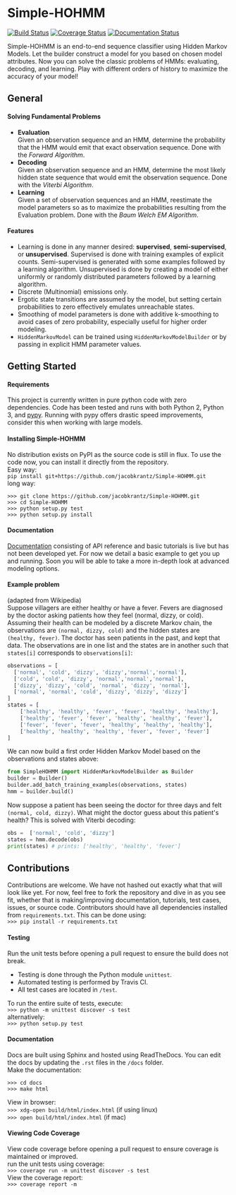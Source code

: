 # Simple-HOHMM  

[![Build Status](https://travis-ci.org/jacobkrantz/Simple-HOHMM.svg?branch=master)](https://travis-ci.org/jacobkrantz/Simple-HOHMM)
[![Coverage Status](https://coveralls.io/repos/github/jacobkrantz/Simple-HOHMM/badge.svg?branch=master)](https://coveralls.io/github/jacobkrantz/Simple-HOHMM?branch=master)
[![Documentation Status](https://readthedocs.org/projects/simple-hohmm/badge/?version=latest)](http://simple-hohmm.readthedocs.io/en/latest/?badge=latest)  

Simple-HOHMM is an end-to-end sequence classifier using Hidden Markov Models. Let the builder construct a model for you based on chosen model attributes. Now you can solve the classic problems of HMMs: evaluating, decoding, and learning. Play with different orders of history to maximize the accuracy of your model!

## General

#### Solving Fundamental Problems
* **Evaluation**  
	Given an observation sequence and an HMM, determine the probability that the HMM would emit that exact observation sequence. Done with the *Forward Algorithm*.
* **Decoding**  
	Given an observation sequence and an HMM, determine the most likely hidden state sequence that would emit the observation sequence. Done with the *Viterbi Algorithm*.
* **Learning**  
	Given a set of observation sequences and an HMM, reestimate the model parameters so as to maximize the probabilities resulting from the Evaluation problem. Done with the *Baum Welch EM Algorithm*.

#### Features
* Learning is done in any manner desired: **supervised**, **semi-supervised**, or **unsupervised**. Supervised is done with training examples of explicit counts. Semi-supervised is generated with some examples followed by a learning algorithm. Unsupervised is done by creating a model of either uniformly or randomly distributed parameters followed by a learning algorithm.
* Discrete (Multinomial) emissions only.
* Ergotic state transitions are assumed by the model, but setting certain probabilities to zero effectively emulates unreachable states.
* Smoothing of model parameters is done with additive k-smoothing to avoid cases of zero probability, especially useful for higher order modeling.
* `HiddenMarkovModel` can be trained using `HiddenMarkovModelBuilder` or by passing in explicit HMM parameter values.

## Getting Started

#### Requirements
This project is currently written in pure python code with zero dependencies. Code has been tested and runs with both Python 2, Python 3, and [pypy](https://pypy.org/). Running with pypy offers drastic speed improvements, consider this when working with large models.

#### Installing Simple-HOHMM
No distribution exists on PyPI as the source code is still in flux. To use the code now, you can install it directly from the repository.  
Easy way:  
`pip install git+https://github.com/jacobkrantz/Simple-HOHMM.git`  
long way:  
```
>>> git clone https://github.com/jacobkrantz/Simple-HOHMM.git
>>> cd Simple-HOHMM
>>> python setup.py test
>>> python setup.py install
```

#### Documentation  
[Documentation](http://simple-hohmm.readthedocs.io/en/latest/?badge=latest) consisting of API reference and basic tutorials is live but has not been developed yet. For now we detail a basic example to get you up and running. Soon you will be able to take a more in-depth look at advanced modeling options.  
#### Example problem
(adapted from Wikipedia)  
Suppose villagers are either healthy or have a fever. Fevers are diagnosed by the doctor asking patients how they feel (normal, dizzy, or cold). Assuming their health can be modeled by a discrete Markov chain, the observations are `(normal, dizzy, cold)` and the hidden states are `(healthy, fever)`. The doctor has seen patients in the past, and kept that data. The observations are in one list and the states are in another such that `states[i]` corresponds to `observations[i]`:  
```python
observations = [
  ['normal', 'cold', 'dizzy', 'dizzy','normal','normal'],
  ['cold', 'cold', 'dizzy', 'normal','normal','normal'],
  ['dizzy', 'dizzy', 'cold', 'normal', 'dizzy', 'normal'],
  ['normal', 'normal', 'cold', 'dizzy', 'dizzy', 'dizzy']
]
states = [
	['healthy', 'healthy', 'fever', 'fever', 'healthy', 'healthy'],
	['healthy', 'fever', 'fever', 'healthy', 'healthy', 'fever'],
	['fever', 'fever', 'fever', 'healthy', 'healthy', 'healthy'],
	['healthy', 'healthy', 'healthy', 'fever', 'fever', 'fever']
]
```
We can now build a first order Hidden Markov Model based on the observations and states above:
```python
from SimpleHOHMM import HiddenMarkovModelBuilder as Builder
builder = Builder()
builder.add_batch_training_examples(observations, states)
hmm = builder.build()
```
Now suppose a patient has been seeing the doctor for three days and felt `(normal, cold, dizzy)`. What might the doctor guess about this patient's health? This is solved with Viterbi decoding:  
```python
obs =  ['normal', 'cold', 'dizzy']
states = hmm.decode(obs)
print(states) # prints: ['healthy', 'healthy', 'fever']
```
## Contributions
Contributions are welcome. We have not hashed out exactly what that will look like yet. For now, feel free to fork the repository and dive in as you see fit, whether that is making/improving documentation, tutorials, test cases, issues, or source code. Contributors should have all dependencies installed from `requirements.txt`. This can be done using:  
 `>>> pip install -r requirements.txt`

#### Testing
Run the unit tests before opening a pull request to ensure the build does not break.   
* Testing is done through the Python module `unittest`.
* Automated testing is performed by Travis CI.
* All test cases are located in `/test`.  

To run the entire suite of tests, execute:  
`>>> python -m unittest discover -s test`  
alternatively:  
`>>> python setup.py test`

#### Documentation
Docs are built using Sphinx and hosted using ReadTheDocs. You can edit the docs by updating the `.rst` files in the `/docs` folder.  
Make the documentation:
```
>>> cd docs
>>> make html
```  
View in browser:  
`>>> xdg-open build/html/index.html` (if using linux)  
`>>> open build/html/index.html` (if mac)

#### Viewing Code Coverage  
View code coverage before opening a pull request to ensure coverage is maintained or improved.   
run the unit tests using coverage:  
`>>> coverage run -m unittest discover -s test`  
View the coverage report:  
`>>> coverage report -m`  

